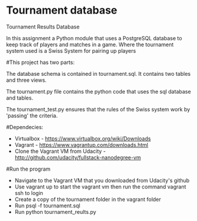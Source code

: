 # Tournament database

Tournament Results Database

In this assignment a Python module that uses a PostgreSQL database to keep track of players and matches in a game. Where the tournament system used is a Swiss System for pairing up players

#This project has two parts:

The database schema is contained in tournament.sql. It contains two tables and three views.

The tournament.py file contains the python code that uses the sql database and tables.

The tournament_test.py ensures that the rules of the Swiss system work by 'passing' the criteria.

#Dependecies:

- Virtualbox - https://www.virtualbox.org/wiki/Downloads
- Vagrant - https://www.vagrantup.com/downloads.html
- Clone the Vagrant VM from Udacity - http://github.com/udacity/fullstack-nanodegree-vm

#Run the program

- Navigate to the Vagrant VM that you downloaded from Udacity's github
- Use vagrant up to start the vagrant vm then run the command vagrant ssh to login
- Create a copy of the tournament folder in the vagrant folder
- Run psql -f tournament.sql
- Run python tournament_reults.py
